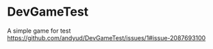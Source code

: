 # DevGameTest
A simple game for test
https://github.com/andyud/DevGameTest/issues/1#issue-2087693100
